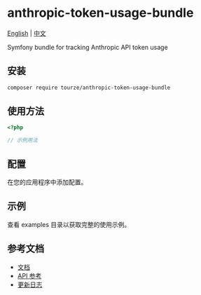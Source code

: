 # anthropic-token-usage-bundle

[English](README.md) | [中文](README.zh-CN.md)

Symfony bundle for tracking Anthropic API token usage

## 安装

```bash
composer require tourze/anthropic-token-usage-bundle
```

## 使用方法

```php
<?php

// 示例用法
```

## 配置

在您的应用程序中添加配置。

## 示例

查看 examples 目录以获取完整的使用示例。

## 参考文档

- [文档](docs/)
- [API 参考](docs/api.md)
- [更新日志](CHANGELOG.md)
